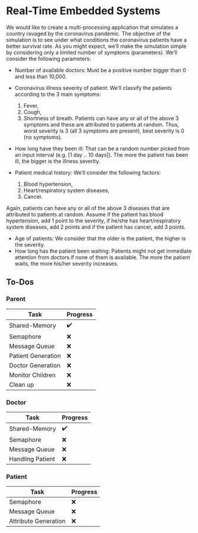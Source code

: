 # Real-Time Embedded Systems
We would like to create a multi-processing application that simulates a country ravaged by
the coronavirus pandemic. The objective of the simulation is to see under what conditions
the coronavirus patients have a better survival rate. As you might expect, we’ll make the
simulation simple by considering only a limited number of symptoms (parameters). We’ll
consider the following parameters:
* Number of available doctors: Must be a positive number bigger than 0 and less
than 10,000.

* Coronavirus illness severity of patient: We’ll classify the patients according to
the 3 main symptoms:
   1. Fever,
   2. Cough,
   3. Shortness of breath.
Patients can have any or all of the above 3 symptoms and these are attributed to
patients at random. Thus, worst severity is 3 (all 3 symptoms are present), best
severity is 0 (no symptoms).

* How long have they been ill: That can be a random number picked from an
input interval (e.g. [1 day .. 10 days]). The more the patient has been ill, the bigger
is the illness severity.

* Patient medical history: We’ll consider the following factors:
   1. Blood hypertension,
   2. Heart/respiratory system diseases,
   3. Cancer.
   
Again, patients can have any or all of the above 3 diseases that are attributed to
patients at random. Assume if the patient has blood hypertension, add 1 point to
the severity, if he/she has heart/respiratory system diseases, add 2 points and if the
patient has cancer, add 3 points.

* Age of patients: We consider that the older is the patient, the higher is the severity.
* How long has the patient been waiting: Patients might not get immediate
attention from doctors if none of them is available. The more the patient waits, the
more his/her severity increases.


## To-Dos
### Parent
Task|Progress
-|-
Shared-Memory|✔️
Semaphore|❌
Message Queue|❌
Patient Generation|❌
Doctor Generation|❌
Monitor Children|❌
Clean up|❌

### Doctor
Task|Progress
-|-
Shared-Memory|✔️
Semaphore|❌
Message Queue|❌
Handling Patient|❌

### Patient
Task|Progress
-|-
Semaphore|❌
Message Queue|❌
Attribute Generation|❌
